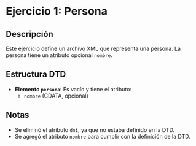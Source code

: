 # Ejercicio 1: Persona

## Descripción
Este ejercicio define un archivo XML que representa una persona. La persona tiene un atributo opcional `nombre`.

## Estructura DTD
- **Elemento `persona`**: Es vacío y tiene el atributo:
  - `nombre` (CDATA, opcional)

## Notas
- Se eliminó el atributo `dni`, ya que no estaba definido en la DTD.
- Se agregó el atributo `nombre` para cumplir con la definición de la DTD.
